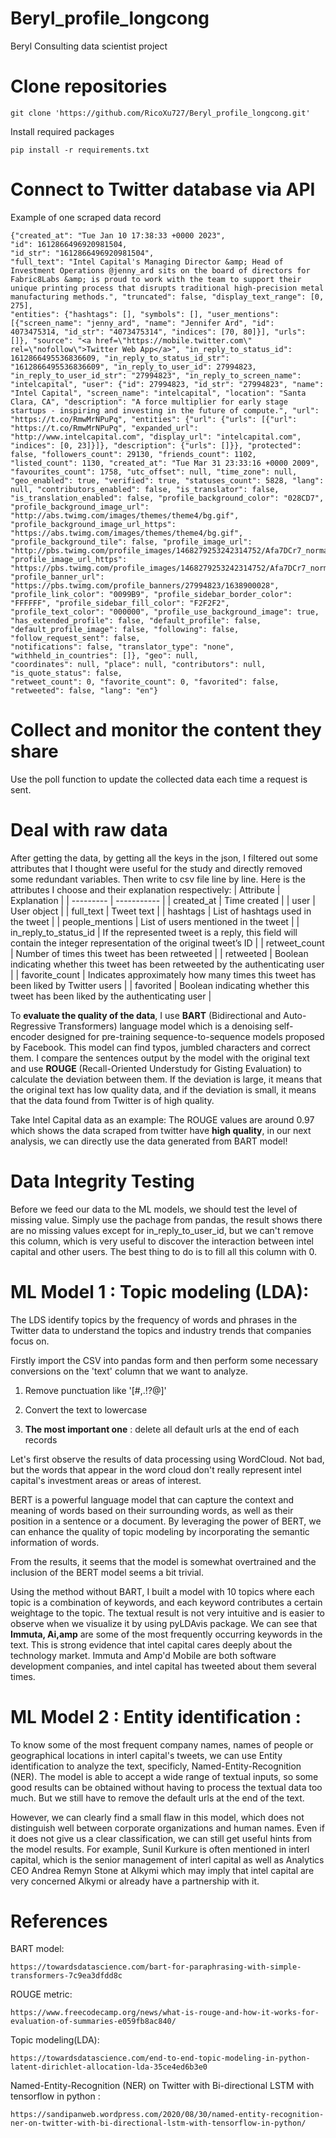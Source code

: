 # Beryl_profile_longcong
Beryl Consulting data scientist project


# Clone repositories

```
git clone 'https://github.com/RicoXu727/Beryl_profile_longcong.git'
```

Install required packages
```
pip install -r requirements.txt
```

# Connect to Twitter database via API

Example of one scraped data record
```
{"created_at": "Tue Jan 10 17:38:33 +0000 2023", 
"id": 1612866496920981504, 
"id_str": "1612866496920981504", 
"full_text": "Intel Capital's Managing Director &amp; Head of Investment Operations @jenny_ard sits on the board of directors for Fabric8Labs &amp; is proud to work with the team to support their unique printing process that disrupts traditional high-precision metal manufacturing methods.", "truncated": false, "display_text_range": [0, 275], 
"entities": {"hashtags": [], "symbols": [], "user_mentions": [{"screen_name": "jenny_ard", "name": "Jennifer Ard", "id": 4073475314, "id_str": "4073475314", "indices": [70, 80]}], "urls": []}, "source": "<a href=\"https://mobile.twitter.com\" rel=\"nofollow\">Twitter Web App</a>", "in_reply_to_status_id": 1612866495536836609, "in_reply_to_status_id_str": "1612866495536836609", "in_reply_to_user_id": 27994823, "in_reply_to_user_id_str": "27994823", "in_reply_to_screen_name": "intelcapital", "user": {"id": 27994823, "id_str": "27994823", "name": "Intel Capital", "screen_name": "intelcapital", "location": "Santa Clara, CA", "description": "A force multiplier for early stage startups - inspiring and investing in the future of compute.", "url": "https://t.co/RmwMrNPuPq", "entities": {"url": {"urls": [{"url": "https://t.co/RmwMrNPuPq", "expanded_url": "http://www.intelcapital.com", "display_url": "intelcapital.com", "indices": [0, 23]}]}, "description": {"urls": []}}, "protected": false, "followers_count": 29130, "friends_count": 1102, "listed_count": 1130, "created_at": "Tue Mar 31 23:33:16 +0000 2009", "favourites_count": 1758, "utc_offset": null, "time_zone": null, "geo_enabled": true, "verified": true, "statuses_count": 5828, "lang": null, "contributors_enabled": false, "is_translator": false, "is_translation_enabled": false, "profile_background_color": "028CD7", "profile_background_image_url": "http://abs.twimg.com/images/themes/theme4/bg.gif", "profile_background_image_url_https": "https://abs.twimg.com/images/themes/theme4/bg.gif", "profile_background_tile": false, "profile_image_url": "http://pbs.twimg.com/profile_images/1468279253242314752/Afa7DCr7_normal.jpg", 
"profile_image_url_https": "https://pbs.twimg.com/profile_images/1468279253242314752/Afa7DCr7_normal.jpg", 
"profile_banner_url": "https://pbs.twimg.com/profile_banners/27994823/1638900028", "profile_link_color": "0099B9", "profile_sidebar_border_color": "FFFFFF", "profile_sidebar_fill_color": "F2F2F2", "profile_text_color": "000000", "profile_use_background_image": true, "has_extended_profile": false, "default_profile": false, "default_profile_image": false, "following": false, "follow_request_sent": false, 
"notifications": false, "translator_type": "none", "withheld_in_countries": []}, "geo": null, 
"coordinates": null, "place": null, "contributors": null, "is_quote_status": false, 
"retweet_count": 0, "favorite_count": 0, "favorited": false, "retweeted": false, "lang": "en"}
```

# Collect and monitor the content they share

Use the poll function to update the collected data each time a request is sent.


# Deal with raw data

After getting the data, by getting all the keys in the json, I filtered out some attributes that I thought were useful for the study and directly removed some redundant variables. Then write to csv file line by line. Here is the attributes I choose and their explanation respectively:
| Attribute | Explanation |
| --------- | ----------- |
| created_at | Time created |
| user | User object |
| full_text | Tweet text |
| hashtags | List of hashtags used in the tweet |
| people_mentions | List of users mentioned in the tweet |
| in_reply_to_status_id | If the represented tweet is a reply, this field will contain the integer representation of the original tweet’s ID |
| retweet_count | Number of times this tweet has been retweeted |
| retweeted | Boolean indicating whether this tweet has been retweeted by the authenticating user |
| favorite_count | Indicates approximately how many times this tweet has been liked by Twitter users |
| favorited | Boolean indicating whether this tweet has been liked by the authenticating user |


To **evaluate the quality of the data**, I use **BART** (Bidirectional and Auto-Regressive Transformers) language model which is a denoising self-encoder designed for pre-training sequence-to-sequence models proposed by Facebook. This model can find typos, jumbled characters and correct them. I compare the sentences output by the model with the original text and use **ROUGE** (Recall-Oriented Understudy for Gisting Evaluation) to calculate the deviation between them. If the deviation is large, it means that the original text has low quality data, and if the deviation is small, it means that the data found from Twitter is of high quality.

Take Intel Capital data as an example:
The ROUGE values are around 0.97 which shows the data scraped from twitter have **high quality**, in our next analysis, we can directly use the data generated from BART model!

# Data Integrity Testing

Before we feed our data to the ML models, we should test the level of missing value. Simply use the pachage from pandas, the result shows there are no missing values except for in_reply_to_user_id, but we can't remove this column, which is very useful to discover the interaction between intel capital and other users. The best thing to do is to fill all this column with 0.

# ML Model 1 : Topic modeling (LDA): 

The LDS identify topics by the frequency of words and phrases in the Twitter data to understand the topics and industry trends that companies focus on.

Firstly import the CSV into pandas form and then perform some necessary conversions on the 'text' column that we want to analyze.

1. Remove punctuation like '[#,\.!?@]'

2. Convert the text to lowercase

3. **The most important one** : delete all default urls at the end of each records 

Let's first observe the results of data processing using WordCloud. Not bad, but the words that appear in the word cloud don't really represent intel capital's investment areas or areas of interest.

BERT is a powerful language model that can capture the context and meaning of words based on their surrounding words, as well as their position in a sentence or a document. By leveraging the power of BERT, we can enhance the quality of topic modeling by incorporating the semantic information of words.

From the results, it seems that the model is somewhat overtrained and the inclusion of the BERT model seems a bit trivial.

Using the method without BART, I built a model with 10 topics where each topic is a combination of keywords, and each keyword contributes a certain weightage to the topic. The textual result is not very intuitive and is easier to observe when we visualize it by using pyLDAvis package.  We can see that **Immuta, Ai,amp** are some of the most frequently occurring keywords in the text. This is strong evidence that intel capital cares deeply about the technology market. Immuta and Amp'd Mobile are both software development companies, and intel capital has tweeted about them several times.


# ML Model 2 : Entity identification : 

To know some of the most frequent company names, names of people or geographical locations in interl capital's tweets, we can use Entity identification to analyze the text, specificly, Named-Entity-Recognition (NER). The model is able to accept a wide range of textual inputs, so some good results can be obtained without having to process the textual data too much. But we still have to remove the default urls at the end of the text. 

However, we can clearly find a small flaw in this model, which does not distinguish well between corporate organizations and human names. Even if it does not give us a clear classification, we can still get useful hints from the model results. For example, Sunil Kurkure is often mentioned in interl capital, which is the senior management of interl capital as well as Analytics CEO Andrea Remyn Stone at Alkymi which may imply that intel capital are very concerned Alkymi or already have a partnership with it.


# References

BART model:
```
https://towardsdatascience.com/bart-for-paraphrasing-with-simple-transformers-7c9ea3dfdd8c
```

ROUGE metric:
```
https://www.freecodecamp.org/news/what-is-rouge-and-how-it-works-for-evaluation-of-summaries-e059fb8ac840/
```

Topic modeling(LDA): 

```
https://towardsdatascience.com/end-to-end-topic-modeling-in-python-latent-dirichlet-allocation-lda-35ce4ed6b3e0
```

Named-Entity-Recognition (NER) on Twitter with Bi-directional LSTM with tensorflow in python : 

```
https://sandipanweb.wordpress.com/2020/08/30/named-entity-recognition-ner-on-twitter-with-bi-directional-lstm-with-tensorflow-in-python/
```
